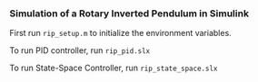 ### Simulation of a Rotary Inverted Pendulum in Simulink

First run `rip_setup.m` to initialize the environment variables.

To run PID controller, run `rip_pid.slx`

To run State-Space Controller, run `rip_state_space.slx`